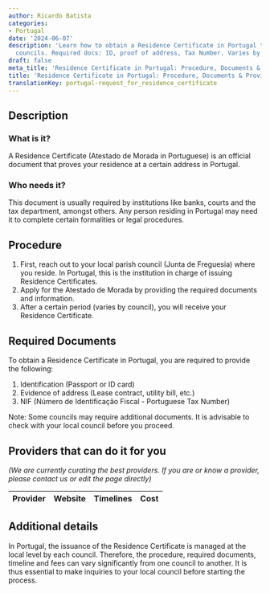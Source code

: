 ```yaml
---
author: Ricardo Batista
categories:
- Portugal
date: '2024-06-07'
description: 'Learn how to obtain a Residence Certificate in Portugal through local
  councils. Required docs: ID, proof of address, Tax Number. Varies by council.'
draft: false
meta_title: 'Residence Certificate in Portugal: Procedure, Documents & Providers'
title: 'Residence Certificate in Portugal: Procedure, Documents & Providers'
translationKey: portugal-request_for_residence_certificate
---
```



## Description
### What is it?
A Residence Certificate (Atestado de Morada in Portuguese) is an official document that proves your residence at a certain address in Portugal.
### Who needs it?
This document is usually required by institutions like banks, courts and the tax department, amongst others. Any person residing in Portugal may need it to complete certain formalities or legal procedures.

## Procedure
1. First, reach out to your local parish council (Junta de Freguesia) where you reside. In Portugal, this is the institution in charge of issuing Residence Certificates.
2. Apply for the Atestado de Morada by providing the required documents and information.
3. After a certain period (varies by council), you will receive your Residence Certificate.

## Required Documents
To obtain a Residence Certificate in Portugal, you are required to provide the following:

1. Identification (Passport or ID card)
2. Evidence of address (Lease contract, utility bill, etc.)
3. NIF (Número de Identificação Fiscal - Portuguese Tax Number)

Note: Some councils may require additional documents. It is advisable to check with your local council before you proceed.

## Providers that can do it for you

_(We are currently curating the best providers. If you are or know a provider, please contact us or edit the page directly)_

| Provider        |     Website     |     Timelines    |       Cost      |
| --------------- | --------------- |  :-------------: | :-------------: |

## Additional details
In Portugal, the issuance of the Residence Certificate is managed at the local level by each council. Therefore, the procedure, required documents, timeline and fees can vary significantly from one council to another. It is thus essential to make inquiries to your local council before starting the process.